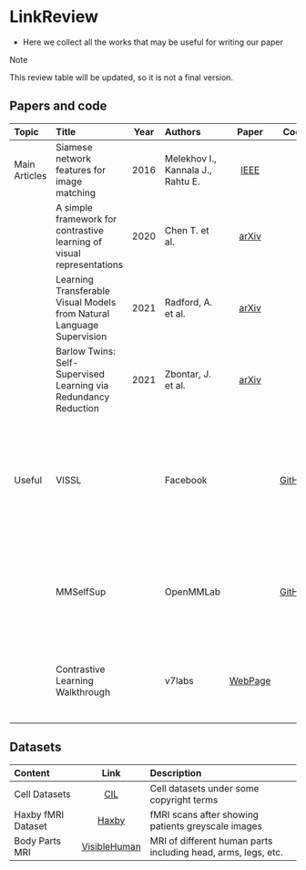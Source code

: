 # LinkReview

- Here we collect all the works that may be useful for writing our paper

> [!NOTE]
> This review table will be updated, so it is not a final version.

## Papers and code

| Topic | Title | Year | Authors | Paper | Code | Summary |
| :--- | :--- | :---: | :--- | :---: | :---: | :--- |
| Main Articles | Siamese network features for image matching | 2016 | Melekhov I., Kannala J., Rahtu E. | [IEEE](https://ieeexplore.ieee.org/document/7899663) |  | Default approach, loss function ideas |
|  | A simple framework for contrastive learning of visual representations | 2020 | Chen T. et al. | [arXiv](https://arxiv.org/abs/2002.05709) |  | Default approach, better loss function |
|  | Learning Transferable Visual Models from Natural Language Supervision | 2021 | Radford, A. et al. | [arXiv](https://arxiv.org/abs/2103.00020) |  | CLIP, Image + text, may not be useful in our case |
|  | Barlow Twins: Self-Supervised Learning via Redundancy Reduction | 2021 | Zbontar, J. et al. | [arXiv](https://arxiv.org/abs/2103.03230) |  | Barlow Twins, main model for the first approach |
| Useful | VISSL |  | Facebook |  | [GitHub](https://github.com/facebookresearch/vissl) | Computer **VI**sion library for state-of-the-art **S**elf-**S**upervised **L**earning research with PyTorch |
|  | MMSelfSup |  | OpenMMLab |  | [GitHub](https://github.com/open-mmlab/mmselfsup) | Collection of pretrained models (including SimCLR, Barlow Twins) |
|  | Contrastive Learning Walkthrough |  | v7labs | [WebPage](https://www.v7labs.com/blog/contrastive-learning-guide) |  | Big collection of theoretical and practical results |


## Datasets

| Content | Link | Description |
| :--- | :---: | :--- |
| Cell Datasets | [CIL](https://www.cellimagelibrary.org/home) | Cell datasets under some copyright terms |
| Haxby fMRI Dataset | [Haxby](http://data.pymvpa.org/datasets/haxby2001) | fMRI scans after showing patients greyscale images |
| Body Parts MRI | [VisibleHuman](https://datadiscovery.nlm.nih.gov/Images/Visible-Human-Project/ux2j-9i9a/about_data?_gl=1*13eefcd*_ga*MTIxODMwNzQ5NC4xNzQxMjU2NDU3*_ga_7147EPK006*MTc0MTI1NjQ1Ny4xLjEuMTc0MTI1NjU1My4wLjAuMA..*_ga_P1FPTH9PL4*MTc0MTI1NjQ1Ny4xLjEuMTc0MTI1NjU1My4wLjAuMA..) | MRI of different human parts including head, arms, legs, etc. |
